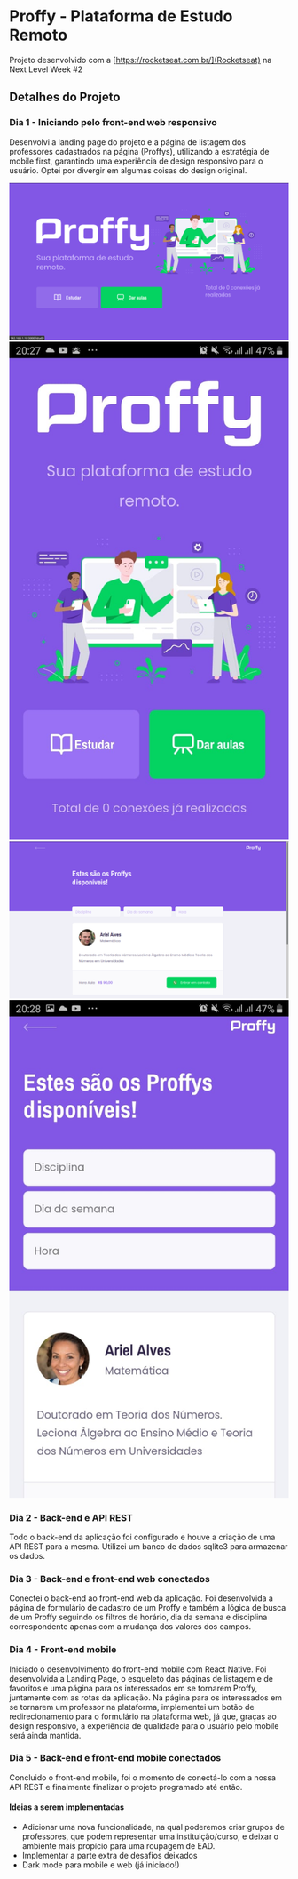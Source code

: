 # Proffy - Plataforma de Estudo Remoto
Projeto desenvolvido com a [https://rocketseat.com.br/](Rocketseat) na Next Level Week #2

## Detalhes do Projeto

### Dia 1 - Iniciando pelo front-end web responsivo
Desenvolvi a landing page do projeto e a página de listagem dos professores cadastrados na página (Proffys), utilizando a estratégia de mobile first, garantindo uma experiência de design responsivo para o usuário.
Optei por divergir em algumas coisas do design original.

![Landing page em desktop](./screenshots/landing.png)
![Landing page em mobile](./screenshots/landing_mobile.jpeg)
![Listagem de professores em desktop](./screenshots/study.png)
![Listagem de professores em mobile](./screenshots/study_mobile.jpeg)

### Dia 2 - Back-end e API REST
Todo o back-end da aplicação foi configurado e houve a criação de uma API REST para a mesma. Utilizei um banco de dados sqlite3 para armazenar os dados.

### Dia 3 - Back-end e front-end web conectados
Conectei o back-end ao front-end web da aplicação. Foi desenvolvida a página de formulário de cadastro de um Proffy e também a lógica de busca de um Proffy seguindo os filtros de horário, dia da semana e disciplina correspondente apenas com a mudança dos valores dos campos. 

### Dia 4 - Front-end mobile
Iniciado o desenvolvimento do front-end mobile com React Native. 
Foi desenvolvida a Landing Page, o esqueleto das páginas de listagem e de favoritos e uma página para os interessados em se tornarem Proffy, juntamente com as rotas da aplicação.
Na página para os interessados em se tornarem um professor na plataforma, implementei um botão de redirecionamento para o formulário na plataforma web, já que, graças ao design responsivo, a experiência de qualidade para o usuário pelo mobile será ainda mantida.

### Dia 5 - Back-end e front-end mobile conectados
Concluido o front-end mobile, foi o momento de conectá-lo com a nossa API REST e finalmente finalizar o projeto programado até então.

#### Ideias a serem implementadas
- Adicionar uma nova funcionalidade, na qual poderemos criar grupos de professores, que podem representar uma instituição/curso, e deixar o ambiente mais propício para uma roupagem de EAD. 
- Implementar a parte extra de desafios deixados
- Dark mode para mobile e web (já iniciado!)

